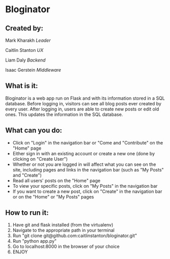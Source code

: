 <h1>Bloginator</h1>

<h2>Created by:</h2>

<p>Mark Kharakh <i>Leader</i> </p>
<p>Caitlin Stanton <i>UX</i> </p>
<p>Liam Daly <i>Backend</i> </p>
<p>Isaac Gerstein <i>Middleware</i> </p>

<h2>What is it:</h2>

<p>
 Bloginator is a web app run on Flask and with its information
 stored in a SQL database. Before logging in, visitors can see
 all blog posts ever created by every user. After logging in, users
 are able to create new posts or edit old ones. This updates the 
 information in the SQL database.
</p>

<h2>What can you do:</h2>
<ul>
 <li>Click on "Login" in the navigation bar or "Come and "Contribute" on the 
  "Home" page</li>
 <li>Either sign in with an existing account or create a new one (done by clicking
on "Create User")</li>
 <li>Whether or not you are logged in will affect what you can see on the site, 
including pages and links in the navigation bar (such as "My Posts" and "Create")</li>
 <li>Read all users' posts on the "Home" page</li>
 <li>To view your specific posts, click on "My Posts" in the navigation bar</li>
 <li>If you want to create a new post, click on "Create" in the navigation bar or on the "Home" or "My Posts" pages</li>
</ul>

<h2>How to run it:</h2>
<ol>
 <li>Have git and flask installed (from the virtualenv)</li>
 <li>Navigate to the appropriate path in your terminal</li>
 <li>Run "git clone git@github.com:caitlinstanton/bloginator.git"</li>
 <li>Run "python app.py"</li>
 <li>Go to localhost:8000 in the browser of your choice</li>
 <li>ENJOY</li>
</ol>
